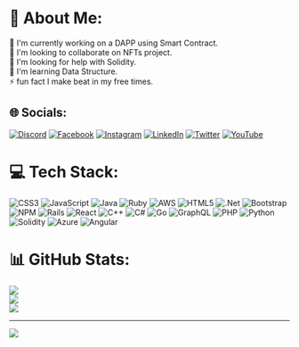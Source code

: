 # 💫 About Me:
🦾 I'm currently working on a DAPP using Smart Contract.<br>👯 I'm looking to collaborate on NFTs project.<br>🤝 I'm looking for help with Solidity.<br>🌱 I'm learning Data Structure.<br>⚡️ fun fact I make beat in my free times.


## 🌐 Socials:
[![Discord](https://img.shields.io/badge/Discord-%237289DA.svg?logo=discord&logoColor=white)](https://discord.gg/https://discord.gg/G2R2d6q2Gm) [![Facebook](https://img.shields.io/badge/Facebook-%231877F2.svg?logo=Facebook&logoColor=white)](https://facebook.com/gloryjacques) [![Instagram](https://img.shields.io/badge/Instagram-%23E4405F.svg?logo=Instagram&logoColor=white)](https://instagram.com/jacques1000000office) [![LinkedIn](https://img.shields.io/badge/LinkedIn-%230077B5.svg?logo=linkedin&logoColor=white)](https://linkedin.com/in/glory-jacques-8392911aa/) [![Twitter](https://img.shields.io/badge/Twitter-%231DA1F2.svg?logo=Twitter&logoColor=white)](https://twitter.com/puffX2passs) [![YouTube](https://img.shields.io/badge/YouTube-%23FF0000.svg?logo=YouTube&logoColor=white)](https://youtube.com/UC7uf7X-66H45005g-gUut-w) 

# 💻 Tech Stack:
![CSS3](https://img.shields.io/badge/css3-%231572B6.svg?style=for-the-badge&logo=css3&logoColor=white) ![JavaScript](https://img.shields.io/badge/javascript-%23323330.svg?style=for-the-badge&logo=javascript&logoColor=%23F7DF1E) ![Java](https://img.shields.io/badge/java-%23ED8B00.svg?style=for-the-badge&logo=java&logoColor=white) ![Ruby](https://img.shields.io/badge/ruby-%23CC342D.svg?style=for-the-badge&logo=ruby&logoColor=white) ![AWS](https://img.shields.io/badge/AWS-%23FF9900.svg?style=for-the-badge&logo=amazon-aws&logoColor=white) ![HTML5](https://img.shields.io/badge/html5-%23E34F26.svg?style=for-the-badge&logo=html5&logoColor=white) ![.Net](https://img.shields.io/badge/.NET-5C2D91?style=for-the-badge&logo=.net&logoColor=white) ![Bootstrap](https://img.shields.io/badge/bootstrap-%23563D7C.svg?style=for-the-badge&logo=bootstrap&logoColor=white) ![NPM](https://img.shields.io/badge/NPM-%23000000.svg?style=for-the-badge&logo=npm&logoColor=white) ![Rails](https://img.shields.io/badge/rails-%23CC0000.svg?style=for-the-badge&logo=ruby-on-rails&logoColor=white) ![React](https://img.shields.io/badge/react-%2320232a.svg?style=for-the-badge&logo=react&logoColor=%2361DAFB) ![C++](https://img.shields.io/badge/c++-%2300599C.svg?style=for-the-badge&logo=c%2B%2B&logoColor=white) ![C#](https://img.shields.io/badge/c%23-%23239120.svg?style=for-the-badge&logo=c-sharp&logoColor=white) ![Go](https://img.shields.io/badge/go-%2300ADD8.svg?style=for-the-badge&logo=go&logoColor=white) ![GraphQL](https://img.shields.io/badge/-GraphQL-E10098?style=for-the-badge&logo=graphql&logoColor=white) ![PHP](https://img.shields.io/badge/php-%23777BB4.svg?style=for-the-badge&logo=php&logoColor=white) ![Python](https://img.shields.io/badge/python-3670A0?style=for-the-badge&logo=python&logoColor=ffdd54) ![Solidity](https://img.shields.io/badge/Solidity-%23363636.svg?style=for-the-badge&logo=solidity&logoColor=white) ![Azure](https://img.shields.io/badge/azure-%230072C6.svg?style=for-the-badge&logo=azure-devops&logoColor=white) ![Angular](https://img.shields.io/badge/angular-%23DD0031.svg?style=for-the-badge&logo=angular&logoColor=white)
# 📊 GitHub Stats:
![](https://github-readme-stats.vercel.app/api?username=lonniemoss&theme=dark&hide_border=false&include_all_commits=true&count_private=true)<br/>
![](https://github-readme-streak-stats.herokuapp.com/?user=lonniemoss&theme=dark&hide_border=false)<br/>
![](https://github-readme-stats.vercel.app/api/top-langs/?username=lonniemoss&theme=dark&hide_border=false&include_all_commits=true&count_private=true&layout=compact)

---
[![](https://visitcount.itsvg.in/api?id=lonniemoss&icon=0&color=0)](https://visitcount.itsvg.in)

<!-- Proudly created with GPRM ( https://gprm.itsvg.in ) -->
